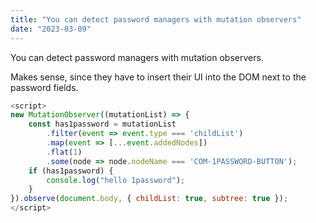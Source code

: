 ```yaml
---
title: "You can detect password managers with mutation observers"
date: "2023-03-09"
---
```


You can detect password managers with mutation observers.

Makes sense, since they have to insert their UI into the DOM next to the 
password fields.

```javascript
<script>
new MutationObserver((mutationList) => { 
    const has1password = mutationList
        .filter(event => event.type === 'childList')
        .map(event => [...event.addedNodes])
        .flat(1)
        .some(node => node.nodeName === 'COM-1PASSWORD-BUTTON');
    if (has1password) { 
        console.log("hello 1password"); 
    }
}).observe(document.body, { childList: true, subtree: true });
</script>
```
